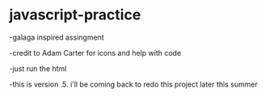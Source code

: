 # javascript-practice

-galaga inspired assingment

-credit to Adam Carter for icons and help with code

-just run the html

-this is version .5. i'll be coming back to redo this project later this summer
